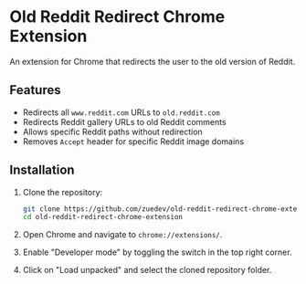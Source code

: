 # Old Reddit Redirect Chrome Extension

An extension for Chrome that redirects the user to the old version of Reddit.

## Features

- Redirects all `www.reddit.com` URLs to `old.reddit.com`
- Redirects Reddit gallery URLs to old Reddit comments
- Allows specific Reddit paths without redirection
- Removes `Accept` header for specific Reddit image domains

## Installation

1. Clone the repository:

   ```sh
   git clone https://github.com/zuedev/old-reddit-redirect-chrome-extension.git
   cd old-reddit-redirect-chrome-extension
   ```

2. Open Chrome and navigate to `chrome://extensions/`.

3. Enable "Developer mode" by toggling the switch in the top right corner.

4. Click on "Load unpacked" and select the cloned repository folder.
